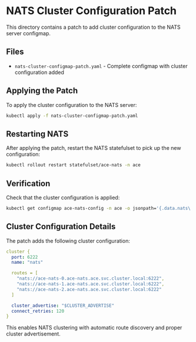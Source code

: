 # NATS Cluster Configuration Patch

This directory contains a patch to add cluster configuration to the NATS server configmap.

## Files

- `nats-cluster-configmap-patch.yaml` - Complete configmap with cluster configuration added

## Applying the Patch

To apply the cluster configuration to the NATS server:

```bash
kubectl apply -f nats-cluster-configmap-patch.yaml
```

## Restarting NATS

After applying the patch, restart the NATS statefulset to pick up the new configuration:

```bash
kubectl rollout restart statefulset/ace-nats -n ace
```

## Verification

Check that the cluster configuration is applied:

```bash
kubectl get configmap ace-nats-config -n ace -o jsonpath='{.data.nats\.conf}' | grep -A 10 "cluster {"
```

## Cluster Configuration Details

The patch adds the following cluster configuration:

```yaml
cluster {
  port: 6222
  name: "nats"

  routes = [
    "nats://ace-nats-0.ace-nats.ace.svc.cluster.local:6222",
    "nats://ace-nats-1.ace-nats.ace.svc.cluster.local:6222",
    "nats://ace-nats-2.ace-nats.ace.svc.cluster.local:6222"
  ]

  cluster_advertise: "$CLUSTER_ADVERTISE"
  connect_retries: 120
}
```

This enables NATS clustering with automatic route discovery and proper cluster advertisement.